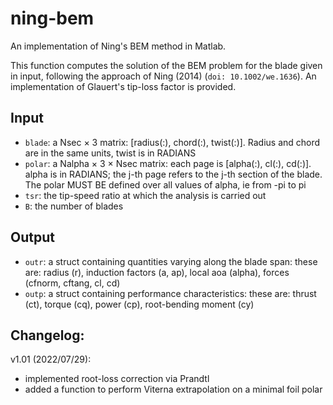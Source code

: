 # ning-bem
An implementation of Ning's BEM method in Matlab.

This function computes the solution of the BEM problem for the blade given in input, following the approach of Ning (2014) (`doi: 10.1002/we.1636`).
An implementation of Glauert's tip-loss factor is provided.

## Input
 * `blade`: a Nsec × 3 matrix: [radius(:), chord(:), twist(:)]. Radius and chord are in the same units, twist is in RADIANS
 * `polar`: a Nalpha × 3 × Nsec matrix: each page is [alpha(:), cl(:), cd(:)]. alpha is in RADIANS; the j-th page refers to the j-th section of the blade. The polar MUST BE defined over all values of alpha, ie from -pi to pi
 * `tsr`: the tip-speed ratio at which the analysis is carried out
 * `B`: the number of blades
 
## Output
 * `outr`: a struct containing quantities varying along the blade span: these are: radius (r), induction factors (a, ap), local aoa (alpha), forces (cfnorm, cftang, cl, cd)
 * `outp`: a struct containing performance characteristics: these are: thrust (ct), torque (cq), power (cp), root-bending moment (cy)

## Changelog:
v1.01 (2022/07/29):
 * implemented root-loss correction via Prandtl
 * added a function to perform Viterna extrapolation on a minimal foil polar
